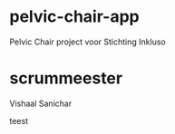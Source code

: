 # pelvic-chair-app

Pelvic Chair project voor Stichting Inkluso

# scrummeester

Vishaal Sanichar

teest
